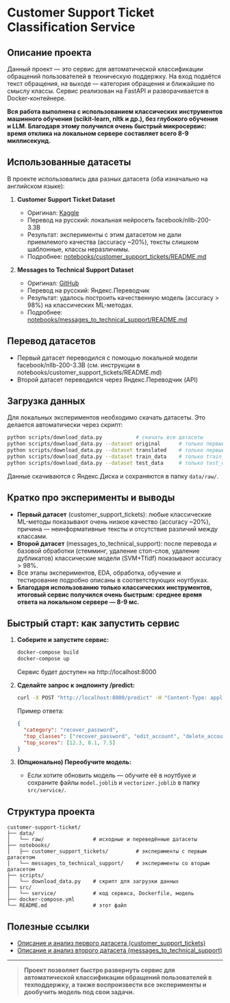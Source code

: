 # Customer Support Ticket Classification Service

## Описание проекта

Данный проект — это сервис для автоматической классификации обращений пользователей в техническую поддержку. На вход подаётся текст обращения, на выходе — категория обращения и ближайшие по смыслу классы. Сервис реализован на FastAPI и разворачивается в Docker-контейнере.

**Вся работа выполнена с использованием классических инструментов машинного обучения (scikit-learn, nltk и др.), без глубокого обучения и LLM. Благодаря этому получился очень быстрый микросервис: время отклика на локальном сервере составляет всего 8-9 миллисекунд.**

## Использованные датасеты

В проекте использовались два разных датасета (оба изначально на английском языке):

1. **Customer Support Ticket Dataset**  
   - Оригинал: [Kaggle](https://www.kaggle.com/datasets/suraj520/customer-support-ticket-dataset/data)
   - Перевод на русский: локальная нейросеть facebook/nllb-200-3.3B
   - Результат: эксперименты с этим датасетом не дали приемлемого качества (accuracy ~20%), тексты слишком шаблонные, классы неразличимы.
   - Подробнее: [notebooks/customer_support_tickets/README.md](notebooks/customer_support_tickets/README.md)

2. **Messages to Technical Support Dataset**  
   - Оригинал: [GitHub](https://github.com/BlackTeaCFG/messages-to-technical-support)
   - Перевод на русский: Яндекс.Переводчик
   - Результат: удалось построить качественную модель (accuracy > 98%) на классических ML-методах.
   - Подробнее: [notebooks/messages_to_technical_support/README.md](notebooks/messages_to_technical_support/README.md)

## Перевод датасетов
- Первый датасет переводился с помощью локальной модели facebook/nllb-200-3.3B (см. инструкции в notebooks/customer_support_tickets/README.md)
- Второй датасет переводился через Яндекс.Переводчик (API)

## Загрузка данных
Для локальных экспериментов необходимо скачать датасеты. Это делается автоматически через скрипт:

```bash
python scripts/download_data.py           # скачать все датасеты
python scripts/download_data.py --dataset original      # только первый (customer_support_tickets, оригинал)
python scripts/download_data.py --dataset translated    # только первый (customer_support_tickets, перевод)
python scripts/download_data.py --dataset train_data    # только train_data.csv (messages_to_technical_support)
python scripts/download_data.py --dataset test_data     # только test_data.csv (messages_to_technical_support)
```

Данные скачиваются с Яндекс.Диска и сохраняются в папку `data/raw/`.

## Кратко про эксперименты и выводы
- **Первый датасет** (customer_support_tickets): любые классические ML-методы показывают очень низкое качество (accuracy ~20%), причина — неинформативные тексты и отсутствие различий между классами.
- **Второй датасет** (messages_to_technical_support): после перевода и базовой обработки (стемминг, удаление стоп-слов, удаление дубликатов) классические модели (SVM+Tfidf) показывают accuracy > 98%.
- Все этапы экспериментов, EDA, обработка, обучение и тестирование подробно описаны в соответствующих ноутбуках.
- **Благодаря использованию только классических инструментов, итоговый сервис получился очень быстрым: среднее время ответа на локальном сервере — 8-9 мс.**

## Быстрый старт: как запустить сервис

1. **Соберите и запустите сервис:**
   ```bash
   docker-compose build
   docker-compose up
   ```
   Сервис будет доступен на http://localhost:8000

2. **Сделайте запрос к эндпоинту /predict:**
   ```bash
   curl -X POST "http://localhost:8000/predict" -H "Content-Type: application/json" -d '{"text": "как восстановить пароль от аккаунта?"}'
   ```
   Пример ответа:
   ```json
   {
     "category": "recover_password",
     "top_classes": ["recover_password", "edit_account", "delete_account"],
     "top_scores": [12.3, 8.1, 7.5]
   }
   ```

3. **(Опционально) Переобучите модель:**
   - Если хотите обновить модель — обучите её в ноутбуке и сохраните файлы `model.joblib` и `vectorizer.joblib` в папку `src/service/`.

## Структура проекта
```
customer-support-ticket/
├── data/
│   └── raw/                # исходные и переведённые датасеты
├── notebooks/
│   ├── customer_support_tickets/         # эксперименты с первым датасетом
│   └── messages_to_technical_support/    # эксперименты со вторым датасетом
├── scripts/
│   └── download_data.py    # скрипт для загрузки данных
├── src/
│   └── service/            # код сервиса, Dockerfile, модель
├── docker-compose.yml
└── README.md               # этот файл
```

## Полезные ссылки
- [Описание и анализ первого датасета (customer_support_tickets)](notebooks/customer_support_tickets/README.md)
- [Описание и анализ второго датасета (messages_to_technical_support)](notebooks/messages_to_technical_support/README.md)

---

> **Проект позволяет быстро развернуть сервис для автоматической классификации обращений пользователей в техподдержку, а также воспроизвести все эксперименты и дообучить модель под свои задачи.**

